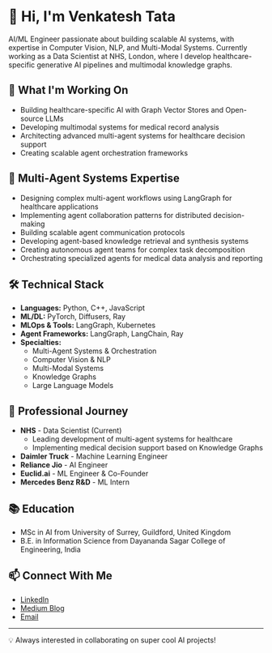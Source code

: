 # 👋 Hi, I'm Venkatesh Tata

AI/ML Engineer passionate about building scalable AI systems, with expertise in Computer Vision, NLP, and Multi-Modal Systems. Currently working as a Data Scientist at NHS, London, where I develop healthcare-specific generative AI pipelines and multimodal knowledge graphs.

## 🔭 What I'm Working On

- Building healthcare-specific AI with Graph Vector Stores and Open-source LLMs
- Developing multimodal systems for medical record analysis
- Architecting advanced multi-agent systems for healthcare decision support
- Creating scalable agent orchestration frameworks

## 🤖 Multi-Agent Systems Expertise

- Designing complex multi-agent workflows using LangGraph for healthcare applications
- Implementing agent collaboration patterns for distributed decision-making
- Building scalable agent communication protocols
- Developing agent-based knowledge retrieval and synthesis systems
- Creating autonomous agent teams for complex task decomposition
- Orchestrating specialized agents for medical data analysis and reporting

## 🛠️ Technical Stack

- **Languages:** Python, C++, JavaScript
- **ML/DL:** PyTorch, Diffusers, Ray
- **MLOps & Tools:** LangGraph, Kubernetes
- **Agent Frameworks:** LangGraph, LangChain, Ray
- **Specialties:** 
  - Multi-Agent Systems & Orchestration
  - Computer Vision & NLP
  - Multi-Modal Systems
  - Knowledge Graphs
  - Large Language Models

## 💼 Professional Journey

- **NHS** - Data Scientist (Current)
  - Leading development of multi-agent systems for healthcare
  - Implementing medical decision support based on Knowledge Graphs
- **Daimler Truck** - Machine Learning Engineer
- **Reliance Jio** - AI Engineer
- **Euclid.ai** - ML Engineer & Co-Founder
- **Mercedes Benz R&D** - ML Intern

## 📚 Education

- MSc in AI from University of Surrey, Guildford, United Kingdom
- B.E. in Information Science from Dayananda Sagar College of Engineering, India

## 📫 Connect With Me

- [LinkedIn](https://linkedin.com/in/venkatesh-tata)
- [Medium Blog](https://medium.com/@venkateshtata9)
- [Email](mailto:venkateshtata9@gmail.com)

---

💡 Always interested in collaborating on super cool AI projects!
